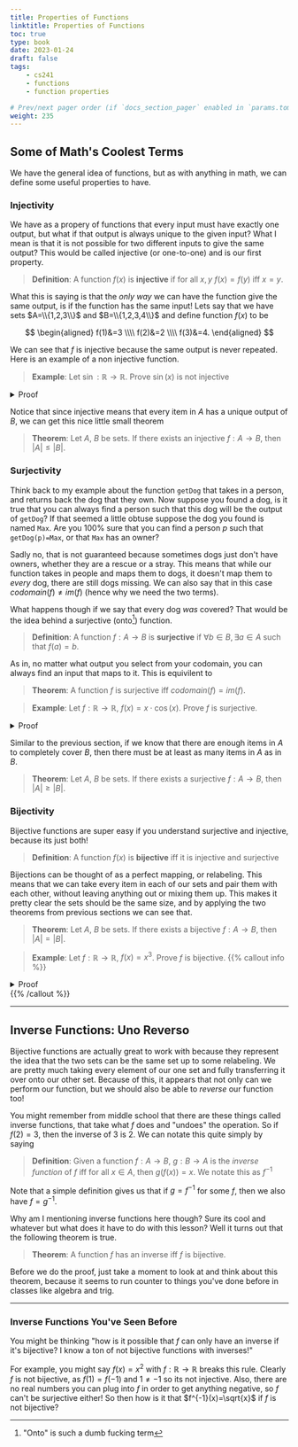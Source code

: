 ```yaml
---
title: Properties of Functions
linktitle: Properties of Functions
toc: true
type: book
date: 2023-01-24
draft: false
tags:
    - cs241
    - functions
    - function properties

# Prev/next pager order (if `docs_section_pager` enabled in `params.toml`)
weight: 235
---
```


## Some of Math's Coolest Terms

We have the general idea of functions, but as with anything in math, we can define some useful properties to have.

### Injectivity

We have as a propery of functions that every input must have exactly one output, but what if that output is always unique to the given input? What I mean is that it is not possible for two different inputs to give the same output? This would be called injective (or one-to-one) and is our first property.

> **Definition**: A function $f(x)$ is **injective** if for all $x,y$ $f(x)=f(y)$ iff $x=y$.

What this is saying is that the *only way* we can have the function give the same output, is if the function has the same input! Lets say that we have sets $A=\\{1,2,3\\}$ and $B=\\{1,2,3,4\\}$ and define function $f(x)$ to be

$$
\begin{aligned}
f(1)&=3 \\\\
f(2)&=2 \\\\
f(3)&=4.
\end{aligned}
$$

We can see that $f$ is injective because the same output is never repeated. Here is an example of a non injective function.

> **Example**: Let $\sin:\mathbb{R}\rightarrow\mathbb{R}$. Prove $\sin(x)$ is not injective
<details>
<summary>Proof</summary>
In order to show that this is not injective, we just need to show that we can find two different inputs of $\sin$ that have the same output. Since we know this is a $2\pi$ periodic function its easy to show by seeing that $\sin(0)=\sin(2\pi)=0$. Therefore $\sin$ is not injective.
</details>

Notice that since injective means that every item in $A$ has a unique output of $B$, we can get this nice little small theorem

> **Theorem**: Let $A$, $B$ be sets. If there exists an injective $f:A\rightarrow B$, then $|A|\leq|B|$.

### Surjectivity

Think back to my example about the function `getDog` that takes in a person, and returns back the dog that they own. Now suppose you found a dog, is it true that you can always find a person such that this dog will be the output of `getDog`? If that seemed a little obtuse suppose the dog you found is named `Max`. Are you $100\%$ sure that you can find a person $p$ such that `getDog(p)=Max`, or that `Max` has an owner?

Sadly no, that is not guaranteed because sometimes dogs just don't have owners, whether they are a rescue or a stray. This means that while our function takes in people and maps them to dogs, it doesn't map them to *every* dog, there are still dogs missing. We can also say that in this case $codomain(f)\neq im(f)$ (hence why we need the two terms).

What happens though if we say that every dog *was* covered? That would be the idea behind a surjective (onto[^1]) function.

> **Definition**: A function $f:A\rightarrow B$ is **surjective** if $\forall b\in B, \exists a\in A$ such that $f(a)=b$.

As in, no matter what output you select from your codomain, you can always find an input that maps to it. This is equivilent to

> **Theorem**: A function $f$ is surjective iff $codomain(f)=im(f)$.

> **Example**: Let $f:\mathbb{R}\rightarrow\mathbb{R}$, $f(x)=x\cdot\cos(x)$. Prove $f$ is surjective.
<details>
<summary>Proof</summary>
Suppose we choose some value $y\in\mathbb{R}$ and want to see if we can find some value $y=x\cos(x)$. Note that $x\cos(x)$ is continuous, so by the intermediate value theorem, if I have two points, $f$ will take all values of $y$ between those two points. If you don't remember calculus, just remember that since $f$ is continuous, if I want to get from $a$ to $b$ without lifting my pen, I have to cross every point between $a$ and $b$.
</br>
Remember that $\cos(x)$ is $1$ whenever you are at a value of $x=n\pi$ whenever $n$ is even, and is $-1$ whenever $n$ is odd. So if $y &lt n\pi$, we know that $f(n\pi) = n\pi \cdot 1 > y$
</details>

Similar to the previous section, if we know that there are enough items in $A$ to completely cover $B$, then there must be at least as many items in $A$ as in $B$.

> **Theorem**: Let $A$, $B$ be sets. If there exists a surjective $f:A\rightarrow B$, then $|A|\geq|B|$.

### Bijectivity

Bijective functions are super easy if you understand surjective and injective, because its just both!

> **Definition**: A function $f(x)$ is **bijective** iff it is injective and surjective

Bijections can be thought of as a perfect mapping, or relabeling. This means that we can take every item in each of our sets and pair them with each other, without leaving anything out or mixing them up. This makes it pretty clear the sets should be the same size, and by applying the two theorems from previous sections we can see that.

> **Theorem**: Let $A$, $B$ be sets. If there exists a bijective $f:A\rightarrow B$, then $|A|=|B|$.

> **Example**: Let $f:\mathbb{R}\rightarrow\mathbb{R}$, $f(x)=x^3$. Prove $f$ is bijective.
{{% callout info %}}
<details>
<summary>Proof</summary>
To first show that $f$ is injective, we consider what happens if $$f(x)=f(y)\implies x^3=y^3$$. By just taking the cube root of both sides we can easily see that $x=y$ so $f$ must be injective.
</br>
Now to show its surjective, consider some $y\in\mathbb{R}$. If we want to find an $x$ such that $x^3=y$, just set $x=\sqrt[3]{y}$. Thus $f$ is also surjective. Since it is both, $f$ is bijective.
</br>
QED
</details>
{{% /callout %}}

---

## Inverse Functions: Uno Reverso

Bijective functions are actually great to work with because they represent the idea that the two sets can be the same set up to some relabeling. We are pretty much taking every element of our one set and fully transferring it over onto our other set. Because of this, it appears that not only can we perform our function, but we should also be able to *reverse* our function too!

You might remember from middle school that there are these things called inverse functions, that take what $f$ does and "undoes" the operation. So if $f(2)=3$, then the inverse of $3$ is $2$. We can notate this quite simply by saying

> **Definition**: Given a function $f:A\rightarrow B$, $g:B\rightarrow A$ is the *inverse function* of $f$ iff for all $x\in A$, then $g(f(x))=x$. We notate this as $f^{-1}$

Note that a simple definition gives us that if $g=f^{-1}$ for some $f$, then we also have $f=g^{-1}$.

Why am I mentioning inverse functions here though? Sure its cool and whatever but what does it have to do with this lesson? Well it turns out that the following theorem is true.

> **Theorem**: A function $f$ has an inverse iff $f$ is bijective.

Before we do the proof, just take a moment to look at and think about this theorem, because it seems to run counter to things you've done before in classes like algebra and trig. 

---

### Inverse Functions You've Seen Before

You might be thinking "how is it possible that $f$ can only have an inverse if it's bijective? I know a ton of not bijective functions with inverses!"

For example, you might say $f(x)=x^2$ with $f:\mathbb{R}\rightarrow\mathbb{R}$ breaks this rule. Clearly $f$ is not bijective, as $f(1)=f(-1)$ and $1\neq -1$ so its not injective. Also, there are no real numbers you can plug into $f$ in order to get anything negative, so $f$ can't be surjective either! So then how is it that $f^{-1}(x)=\sqrt{x}$ if $f$ is not bijective?



[^1]: "Onto" is such a dumb fucking term
